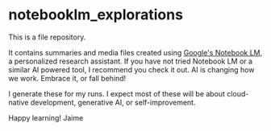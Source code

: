 # notebooklm_explorations

This is a file repository.

It contains summaries and media files created using [Google's Notebook LM,](https://https://notebooklm.google/) a personalized research assistant.  If you have not tried Notebook LM or a similar AI powered tool, I recommend you check it out. AI is changing how we work. Embrace it, or fall behind! 

I generate these for my runs. I expect most of these will be about cloud-native development, generative AI, or self-improvement.

Happy learning! 
Jaime
